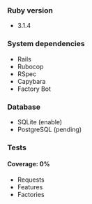 ### Ruby version
- 3.1.4

### System dependencies
- Rails
- Rubocop
- RSpec
- Capybara
- Factory Bot

### Database
- SQLite (enable)
- PostgreSQL (pending)

### Tests
#### Coverage: 0%
- Requests
- Features
- Factories

